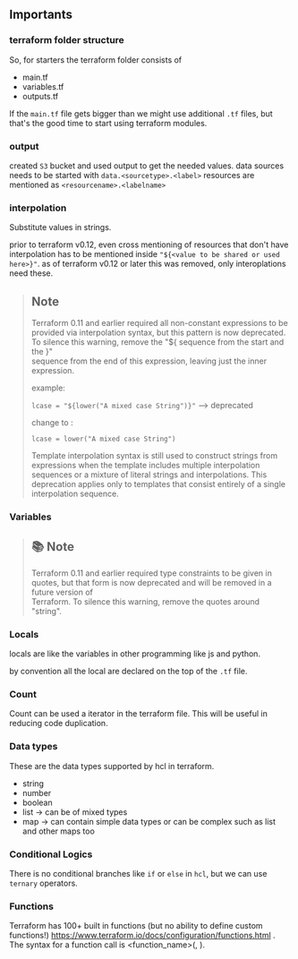 ## Importants 

### terraform folder structure

So, for starters the terraform folder consists of

- main.tf
- variables.tf
- outputs.tf

If the `main.tf` file gets bigger than we might use additional `.tf` files, but that's the good time to start using
terraform modules.

### output

created `S3` bucket and used output to get the needed values.
data sources needs to be started with `data.<sourcetype>.<label>`
resources are mentioned as `<resourcename>.<labelname>`

### interpolation

Substitute values in strings.

prior to terraform v0.12, even cross mentioning of resources that don't have interpolation has to be mentioned inside `"${<value to be shared or used here>}"`.
as of terraform v0.12 or later this was removed, only interoplations need these.

> ## Note
> Terraform 0.11 and earlier required all non-constant expressions to be
> provided via interpolation syntax, but this pattern is now deprecated. To
> silence this warning, remove the "${ sequence from the start and the }"     
> sequence from the end of this expression, leaving just the inner expression.
>
> example: 
>
> `lcase = "${lower("A mixed case String")}"` --> deprecated
> 
>change to :
>
> `lcase = lower("A mixed case String")`
>
> Template interpolation syntax is still used to construct strings from
> expressions when the template includes multiple interpolation sequences or a
> mixture of literal strings and interpolations. This deprecation applies only
> to templates that consist entirely of a single interpolation sequence.

### Variables

> ## 📚 Note
>
> Terraform 0.11 and earlier required type constraints to be given in quotes,
> but that form is now deprecated and will be removed in a future version of  
> Terraform. To silence this warning, remove the quotes around "string".

### Locals

locals are like the variables in other programming like js and python.

by convention all the local are declared on the top of the `.tf` file.

### Count

Count can be used a iterator in the terraform file.
This will be useful in reducing code duplication.

### Data types

These are the data types supported by hcl in terraform.

- string
- number
- boolean
- list -> can be of mixed types
- map -> can contain simple data types or can be complex such as list and other maps too

### Conditional Logics 

There is no conditional branches like `if` or `else` in `hcl`, but we can use `ternary` operators.

### Functions

Terraform has 100+ built in functions (but no ability to define custom functions!)
 https://www.terraform.io/docs/configuration/functions.html .
 The syntax for a function call is <function_name>(<arg1>, <arg2>).